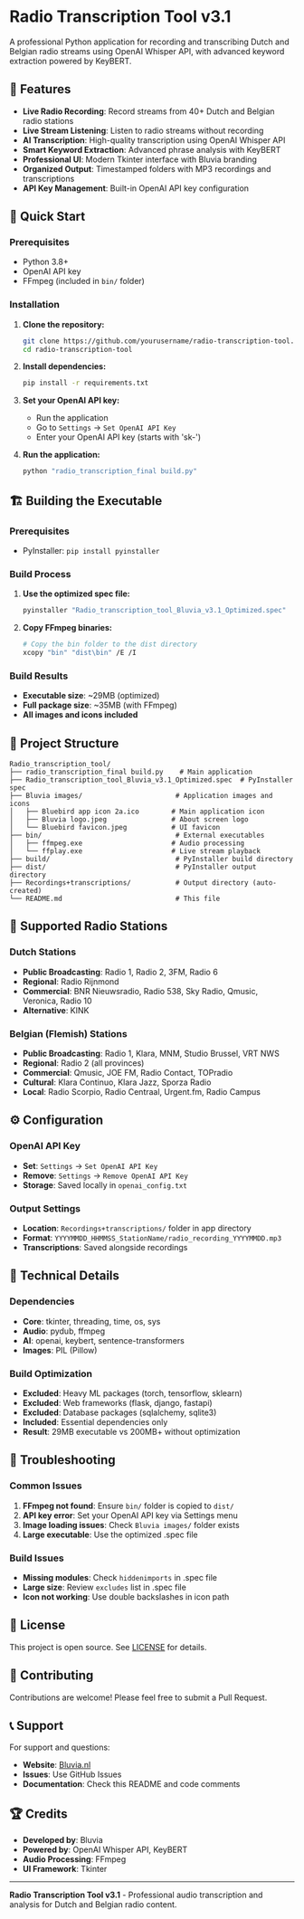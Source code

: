 # Radio Transcription Tool v3.1

A professional Python application for recording and transcribing Dutch and Belgian radio streams using OpenAI Whisper API, with advanced keyword extraction powered by KeyBERT.

## 🎯 Features

- **Live Radio Recording**: Record streams from 40+ Dutch and Belgian radio stations
- **Live Stream Listening**: Listen to radio streams without recording
- **AI Transcription**: High-quality transcription using OpenAI Whisper API
- **Smart Keyword Extraction**: Advanced phrase analysis with KeyBERT
- **Professional UI**: Modern Tkinter interface with Bluvia branding
- **Organized Output**: Timestamped folders with MP3 recordings and transcriptions
- **API Key Management**: Built-in OpenAI API key configuration

## 🚀 Quick Start

### Prerequisites
- Python 3.8+
- OpenAI API key
- FFmpeg (included in `bin/` folder)

### Installation
1. **Clone the repository:**
   ```bash
   git clone https://github.com/yourusername/radio-transcription-tool.git
   cd radio-transcription-tool
   ```

2. **Install dependencies:**
   ```bash
   pip install -r requirements.txt
   ```

3. **Set your OpenAI API key:**
   - Run the application
   - Go to `Settings` → `Set OpenAI API Key`
   - Enter your OpenAI API key (starts with 'sk-')

4. **Run the application:**
   ```bash
   python "radio_transcription_final build.py"
   ```

## 🏗️ Building the Executable

### Prerequisites
- PyInstaller: `pip install pyinstaller`

### Build Process
1. **Use the optimized spec file:**
   ```bash
   pyinstaller "Radio_transcription_tool_Bluvia_v3.1_Optimized.spec"
   ```

2. **Copy FFmpeg binaries:**
   ```bash
   # Copy the bin folder to the dist directory
   xcopy "bin" "dist\bin" /E /I
   ```

### Build Results
- **Executable size**: ~29MB (optimized)
- **Full package size**: ~35MB (with FFmpeg)
- **All images and icons included**

## 📁 Project Structure

```
Radio_transcription_tool/
├── radio_transcription_final build.py    # Main application
├── Radio_transcription_tool_Bluvia_v3.1_Optimized.spec  # PyInstaller spec
├── Bluvia images/                       # Application images and icons
│   ├── Bluebird app icon 2a.ico        # Main application icon
│   ├── Bluvia logo.jpeg                # About screen logo
│   └── Bluebird favicon.jpeg           # UI favicon
├── bin/                                 # External executables
│   ├── ffmpeg.exe                      # Audio processing
│   └── ffplay.exe                      # Live stream playback
├── build/                               # PyInstaller build directory
├── dist/                                # PyInstaller output directory
├── Recordings+transcriptions/           # Output directory (auto-created)
└── README.md                            # This file
```

## 🎵 Supported Radio Stations

### Dutch Stations
- **Public Broadcasting**: Radio 1, Radio 2, 3FM, Radio 6
- **Regional**: Radio Rijnmond
- **Commercial**: BNR Nieuwsradio, Radio 538, Sky Radio, Qmusic, Veronica, Radio 10
- **Alternative**: KINK

### Belgian (Flemish) Stations
- **Public Broadcasting**: Radio 1, Klara, MNM, Studio Brussel, VRT NWS
- **Regional**: Radio 2 (all provinces)
- **Commercial**: Qmusic, JOE FM, Radio Contact, TOPradio
- **Cultural**: Klara Continuo, Klara Jazz, Sporza Radio
- **Local**: Radio Scorpio, Radio Centraal, Urgent.fm, Radio Campus

## ⚙️ Configuration

### OpenAI API Key
- **Set**: `Settings` → `Set OpenAI API Key`
- **Remove**: `Settings` → `Remove OpenAI API Key`
- **Storage**: Saved locally in `openai_config.txt`

### Output Settings
- **Location**: `Recordings+transcriptions/` folder in app directory
- **Format**: `YYYYMMDD_HHMMSS_StationName/radio_recording_YYYYMMDD.mp3`
- **Transcriptions**: Saved alongside recordings

## 🔧 Technical Details

### Dependencies
- **Core**: tkinter, threading, time, os, sys
- **Audio**: pydub, ffmpeg
- **AI**: openai, keybert, sentence-transformers
- **Images**: PIL (Pillow)

### Build Optimization
- **Excluded**: Heavy ML packages (torch, tensorflow, sklearn)
- **Excluded**: Web frameworks (flask, django, fastapi)
- **Excluded**: Database packages (sqlalchemy, sqlite3)
- **Included**: Essential dependencies only
- **Result**: 29MB executable vs 200MB+ without optimization

## 🐛 Troubleshooting

### Common Issues
1. **FFmpeg not found**: Ensure `bin/` folder is copied to `dist/`
2. **API key error**: Set your OpenAI API key via Settings menu
3. **Image loading issues**: Check `Bluvia images/` folder exists
4. **Large executable**: Use the optimized .spec file

### Build Issues
- **Missing modules**: Check `hiddenimports` in .spec file
- **Large size**: Review `excludes` list in .spec file
- **Icon not working**: Use double backslashes in icon path

## 📝 License

This project is open source. See [LICENSE](LICENSE) for details.

## 🤝 Contributing

Contributions are welcome! Please feel free to submit a Pull Request.

## 📞 Support

For support and questions:
- **Website**: [Bluvia.nl](https://bluvia.nl)
- **Issues**: Use GitHub Issues
- **Documentation**: Check this README and code comments

## 🏆 Credits

- **Developed by**: Bluvia
- **Powered by**: OpenAI Whisper API, KeyBERT
- **Audio Processing**: FFmpeg
- **UI Framework**: Tkinter

---

**Radio Transcription Tool v3.1** - Professional audio transcription and analysis for Dutch and Belgian radio content. 